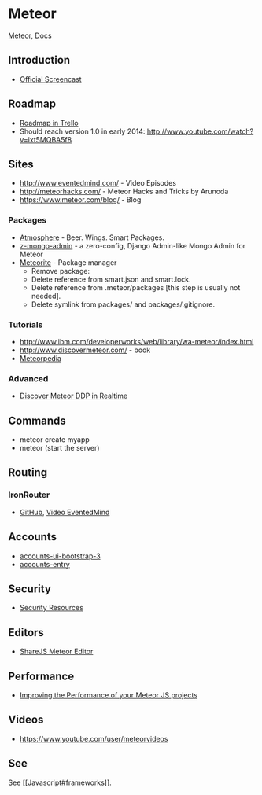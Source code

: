 # Meteor

[Meteor](http://www.meteor.com/), [Docs](http://docs.meteor.com/)

## Introduction
* [Official Screencast](http://www.meteor.com/screencast)

## Roadmap
* [Roadmap in Trello](https://trello.com/b/hjBDflxp/meteor-roadmap)
* Should reach version 1.0 in early 2014: http://www.youtube.com/watch?v=ixt5MQBA5f8

## Sites
* http://www.eventedmind.com/ - Video Episodes
* http://meteorhacks.com/ - Meteor Hacks and Tricks by Arunoda
* https://www.meteor.com/blog/ - Blog

### Packages
* [Atmosphere](https://atmosphere.meteor.com/) - Beer. Wings. Smart Packages.
* [z-mongo-admin](https://github.com/gterrono/meteor-admin-ui) - a zero-config, Django Admin-like Mongo Admin for Meteor
* [Meteorite](http://oortcloud.github.io/meteorite/) - Package manager
    * Remove package:
    * Delete reference from smart.json and smart.lock.
    * Delete reference from .meteor/packages [this step is usually not needed].
    * Delete symlink from packages/ and packages/.gitignore.

### Tutorials
* http://www.ibm.com/developerworks/web/library/wa-meteor/index.html
* http://www.discovermeteor.com/ - book
* [Meteorpedia](http://meteorpedia.com/read/Main_Page)

### Advanced
* [Discover Meteor DDP in Realtime](http://meteorhacks.com/discover-meteor-ddp-in-realtime.html)

## Commands
* meteor create myapp
* meteor (start the server)

## Routing

### IronRouter
* [GitHub](https://github.com/EventedMind/iron-router), [Video EventedMind](https://www.eventedmind.com/feed/q8QWX5e7PTu8BEReY)

## Accounts
* [accounts-ui-bootstrap-3](https://github.com/mangasocial/meteor-accounts-ui-bootstrap-3)
* [accounts-entry](http://github.differential.io/accounts-entry/)

## Security
* [Security Resources](http://security-resources.meteor.com/)

## Editors
* [ShareJS Meteor Editor](https://github.com/mizzao/meteor-sharejs)

## Performance
* [Improving the Performance of your Meteor JS projects](http://projectricochet.com/blog/meteor-js-performance)

## Videos
* https://www.youtube.com/user/meteorvideos

## See
See [[Javascript#frameworks]].
